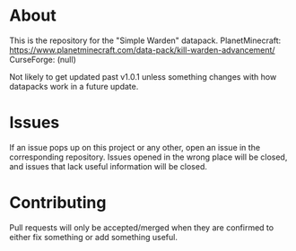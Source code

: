 # About
This is the repository for the "Simple Warden" datapack.
PlanetMinecraft:
https://www.planetminecraft.com/data-pack/kill-warden-advancement/
CurseForge:
(null)

Not likely to get updated past v1.0.1 unless something changes with how datapacks work in a future update.

# Issues
If an issue pops up on this project or any other, open an issue in the corresponding repository.
Issues opened in the wrong place will be closed, and issues that lack useful information will be closed.
 
# Contributing
Pull requests will only be accepted/merged when they are confirmed to either fix something or add something useful.
